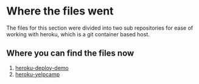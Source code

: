 # Where the files went

The files for this section were divided into two sub repositories for ease of working with heroku, which is a git container based host.

## Where you can find the files now

1. [heroku-deploy-demo](https://github.com/neenjaw/heroku-deploy-demo)
2. [heroku-yelpcamp](https://github.com/neenjaw/heroku-yelpcamp)